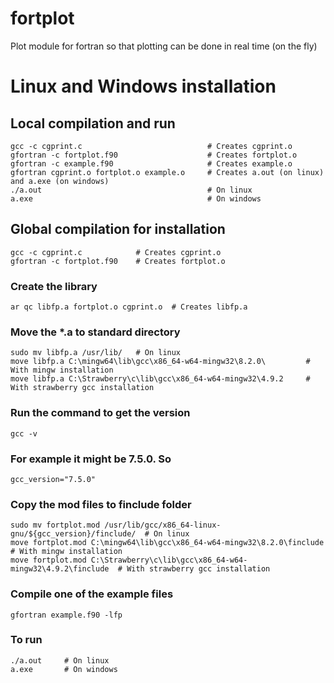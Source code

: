 # fortplot
Plot module for fortran so that plotting can be done in real time (on the fly)

# Linux and Windows installation
## Local compilation and run 
```
gcc -c cgprint.c                            # Creates cgprint.o
gfortran -c fortplot.f90                    # Creates fortplot.o
gfortran -c example.f90                     # Creates example.o
gfortran cgprint.o fortplot.o example.o     # Creates a.out (on linux) and a.exe (on windows)
./a.out                                     # On linux
a.exe                                       # On windows 
```  

## Global compilation for installation
```
gcc -c cgprint.c            # Creates cgprint.o
gfortran -c fortplot.f90    # Creates fortplot.o
```

### Create the library
```
ar qc libfp.a fortplot.o cgprint.o  # Creates libfp.a
```

### Move the *.a to standard directory
```
sudo mv libfp.a /usr/lib/   # On linux
move libfp.a C:\mingw64\lib\gcc\x86_64-w64-mingw32\8.2.0\         # With mingw installation
move libfp.a C:\Strawberry\c\lib\gcc\x86_64-w64-mingw32\4.9.2     # With strawberry gcc installation 
```

### Run the command to get the version
```
gcc -v 
```

### For example it might be 7.5.0. So
```
gcc_version="7.5.0"
```

### Copy the mod files to finclude folder
```
sudo mv fortplot.mod /usr/lib/gcc/x86_64-linux-gnu/${gcc_version}/finclude/  # On linux
move fortplot.mod C:\mingw64\lib\gcc\x86_64-w64-mingw32\8.2.0\finclude       # With mingw installation 
move fortplot.mod C:\Strawberry\c\lib\gcc\x86_64-w64-mingw32\4.9.2\finclude  # With strawberry gcc installation 
```

### Compile one of the example files
```
gfortran example.f90 -lfp 
```
### To run 
```
./a.out     # On linux
a.exe       # On windows
```
